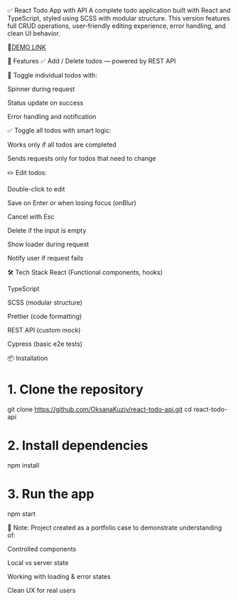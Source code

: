 ✅ React Todo App with API
A complete todo application built with React and TypeScript, styled using SCSS with modular structure. This version features full CRUD operations, user-friendly editing experience, error handling, and clean UI behavior.

🔗[DEMO LINK](https://oksanakuziv.github.io/todo-list/)

🚀 Features
✅ Add / Delete todos — powered by REST API

🔁 Toggle individual todos with:

Spinner during request

Status update on success

Error handling and notification

✅ Toggle all todos with smart logic:

Works only if all todos are completed

Sends requests only for todos that need to change

✏️ Edit todos:

Double-click to edit

Save on Enter or when losing focus (onBlur)

Cancel with Esc

Delete if the input is empty

Show loader during request

Notify user if request fails

🛠 Tech Stack
React (Functional components, hooks)

TypeScript

SCSS (modular structure)

Prettier (code formatting)

REST API (custom mock)

Cypress (basic e2e tests)

📦 Installation

# 1. Clone the repository
git clone https://github.com/OksanaKuziv/react-todo-api.git
cd react-todo-api

# 2. Install dependencies
npm install

# 3. Run the app
npm start

🔄 Note: Project created as a portfolio case to demonstrate understanding of:

Controlled components

Local vs server state

Working with loading & error states

Clean UX for real users
